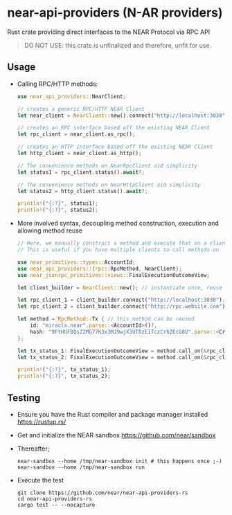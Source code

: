 # near-api-providers (N-AR providers)

Rust crate providing direct interfaces to the NEAR Protocol via RPC API

> DO NOT USE: this crate is unfinalized and therefore, unfit for use.

## Usage

- Calling RPC/HTTP methods:

  ```rust
  use near_api_providers::NearClient;

  // creates a generic RPC/HTTP NEAR Client
  let near_client = NearClient::new().connect("http://localhost:3030");

  // creates an RPC interface based off the existing NEAR Client
  let rpc_client = near_client.as_rpc();

  // creates an HTTP interface based off the existing NEAR Client
  let http_client = near_client.as_http();

  // The convenience methods on NearRpcClient aid simplicity
  let status1 = rpc_client.status().await?;

  // The convenience methods on NearHttpClient aid simplicity
  let status2 = http_client.status().await?;

  println!("{:?}", status1);
  println!("{:?}", status2);
  ```

- More involved syntax, decoupling method construction, execution and allowing method reuse

  ```rust
  // Here, we manually construct a method and execute that on a client
  // This is useful if you have multiple clients to call methods on

  use near_primitives::types::AccountId;
  use near_api_providers::{rpc::RpcMethod, NearClient};
  use near_jsonrpc_primitives::views::FinalExecutionOutcomeView;

  let client_builder = NearClient::new(); // instantiate once, reuse

  let rpc_client_1 = client_builder.connect("http://localhost:3030").as_rpc();
  let rpc_client_2 = client_builder.connect("http://rpc.website.com").as_rpc();

  let method = RpcMethod::Tx { // this method can be reused
      id: "miraclx.near".parse::<AccountId>()?,
      hash: "9FtHUFBQsZ2MG77K3x3MJ9wjX3UT8zE1TczCrhZEcG8U".parse::<CryptoHash>()?,
  };

  let tx_status_1: FinalExecutionOutcomeView = method.call_on(&rpc_client_1).await?;
  let tx_status_2: FinalExecutionOutcomeView = method.call_on(&rpc_client_2).await?;

  println!("{:?}", tx_status_1);
  println!("{:?}", tx_status_2);
  ```

## Testing

- Ensure you have the Rust compiler and package manager installed <https://rustup.rs/>
- Get and initialize the NEAR sandbox <https://github.com/near/sandbox>
- Thereafter;

  ```console
  near-sandbox --home /tmp/near-sandbox init # this happens once ;-)
  near-sandbox --home /tmp/near-sandbox run
  ```

- Execute the test

  ```console
  git clone https://github.com/near/near-api-providers-rs
  cd near-api-providers-rs
  cargo test -- --nocapture
  ```
